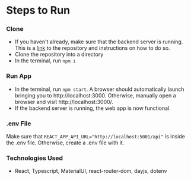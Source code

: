 # Steps to Run
### Clone
- If you haven't already, make sure that the backend server is running. This is a <a href="https://github.com/midorinom/space_blog_backend">link</a> to the repository and instructions on how to do so.
- Clone the repository into a directory
- In the terminal, run ```npm i```

### Run App
- In the terminal, run ```npm start```. A browser should automatically launch bringing you to http://localhost:3000. Otherwise, manually open a browser and visit http://localhost:3000/.
- If the backend server is running, the web app is now functional.

### .env File
Make sure that ```REACT_APP_API_URL="http://localhost:5001/api"``` is inside the .env file. Otherwise, create a .env file with it.

### Technologies Used
- React, Typescript, MaterialUI, react-router-dom, dayjs, dotenv
